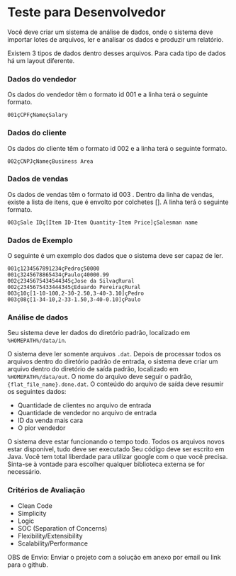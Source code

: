 # Teste para Desenvolvedor
Você deve criar um sistema de análise de dados, onde o sistema deve importar lotes de arquivos, ler e analisar os dados e produzir um relatório.

Existem 3 tipos de dados dentro desses arquivos. Para cada tipo de dados há um layout diferente.

### Dados do vendedor

Os dados do vendedor têm o formato id 001 e a linha terá o seguinte formato.
```
001çCPFçNameçSalary
```

### Dados do cliente
Os dados do cliente têm o formato id 002 e a linha terá o seguinte formato.
```
002çCNPJçNameçBusiness Area
```
### Dados de vendas
Os dados de vendas têm o formato id 003 . Dentro da linha de vendas, existe a lista de itens, que é envolto por colchetes []. A linha terá o seguinte formato.
```
003çSale IDç[Item ID-Item Quantity-Item Price]çSalesman name
```
### Dados de Exemplo
O seguinte é um exemplo dos dados que o sistema deve ser capaz de ler.
```
001ç1234567891234çPedroç50000
001ç3245678865434çPauloç40000.99
002ç2345675434544345çJose da SilvaçRural
002ç2345675433444345çEduardo PereiraçRural
003ç10ç[1-10-100,2-30-2.50,3-40-3.10]çPedro
003ç08ç[1-34-10,2-33-1.50,3-40-0.10]çPaulo
```
### Análise de dados
Seu sistema deve ler dados do diretório padrão, localizado em `%HOMEPATH%/data/in`.

O sistema deve ler somente arquivos `.dat`. Depois de processar todos os arquivos dentro do diretório padrão de entrada, o sistema deve criar um arquivo dentro do diretório de saída padrão, localizado em `%HOMEPATH%/data/out`.
O nome do arquivo deve seguir o padrão, `{flat_file_name}.done.dat`.
O conteúdo do arquivo de saída deve resumir os seguintes dados:
* Quantidade de clientes no arquivo de entrada
* Quantidade de vendedor no arquivo de entrada
* ID da venda mais cara
* O pior vendedor

O sistema deve estar funcionando o tempo todo.
Todos os arquivos novos estar disponível, tudo deve ser executado
Seu código deve ser escrito em Java.
Você tem total liberdade para utilizar google com o que você precisa.
Sinta-se à vontade para escolher qualquer biblioteca externa se for necessário.

### Critérios de Avaliação
* Clean Code
* Simplicity
* Logic
* SOC (Separation of Concerns)
* Flexibility/Extensibility
* Scalability/Performance

OBS de Envio:
Enviar o projeto com a solução em anexo por email ou link para o github.

